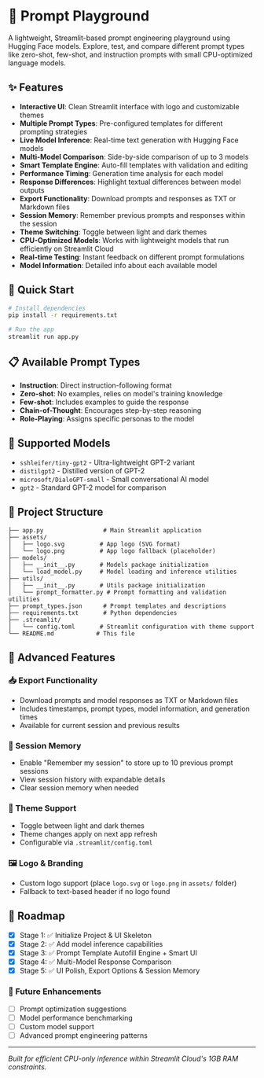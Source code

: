 # 🧠 Prompt Playground

A lightweight, Streamlit-based prompt engineering playground using Hugging Face models. Explore, test, and compare different prompt types like zero-shot, few-shot, and instruction prompts with small CPU-optimized language models.

## ✨ Features

- **Interactive UI**: Clean Streamlit interface with logo and customizable themes
- **Multiple Prompt Types**: Pre-configured templates for different prompting strategies
- **Live Model Inference**: Real-time text generation with Hugging Face models
- **Multi-Model Comparison**: Side-by-side comparison of up to 3 models
- **Smart Template Engine**: Auto-fill templates with validation and editing
- **Performance Timing**: Generation time analysis for each model
- **Response Differences**: Highlight textual differences between model outputs
- **Export Functionality**: Download prompts and responses as TXT or Markdown files
- **Session Memory**: Remember previous prompts and responses within the session
- **Theme Switching**: Toggle between light and dark themes
- **CPU-Optimized Models**: Works with lightweight models that run efficiently on Streamlit Cloud
- **Real-time Testing**: Instant feedback on different prompt formulations
- **Model Information**: Detailed info about each available model

## 🚀 Quick Start

```bash
# Install dependencies
pip install -r requirements.txt

# Run the app
streamlit run app.py
```

## 📋 Available Prompt Types

- **Instruction**: Direct instruction-following format
- **Zero-shot**: No examples, relies on model's training knowledge  
- **Few-shot**: Includes examples to guide the response
- **Chain-of-Thought**: Encourages step-by-step reasoning
- **Role-Playing**: Assigns specific personas to the model

## 🤖 Supported Models

- `sshleifer/tiny-gpt2` - Ultra-lightweight GPT-2 variant
- `distilgpt2` - Distilled version of GPT-2
- `microsoft/DialoGPT-small` - Small conversational AI model
- `gpt2` - Standard GPT-2 model for comparison

## 📁 Project Structure

```
├── app.py                 # Main Streamlit application
├── assets/               
│   ├── logo.svg          # App logo (SVG format)
│   └── logo.png          # App logo fallback (placeholder)
├── models/               
│   ├── __init__.py       # Models package initialization
│   └── load_model.py     # Model loading and inference utilities
├── utils/               
│   ├── __init__.py       # Utils package initialization
│   └── prompt_formatter.py # Prompt formatting and validation utilities
├── prompt_types.json      # Prompt templates and descriptions
├── requirements.txt       # Python dependencies
├── .streamlit/           
│   └── config.toml       # Streamlit configuration with theme support
└── README.md            # This file
```

## 🎨 Advanced Features

### 📥 Export Functionality
- Download prompts and model responses as TXT or Markdown files
- Includes timestamps, prompt types, model information, and generation times
- Available for current session and previous results

### 💾 Session Memory
- Enable "Remember my session" to store up to 10 previous prompt sessions
- View session history with expandable details
- Clear session memory when needed

### 🎨 Theme Support
- Toggle between light and dark themes
- Theme changes apply on next app refresh
- Configurable via `.streamlit/config.toml`

### 🖼️ Logo & Branding
- Custom logo support (place `logo.svg` or `logo.png` in `assets/` folder)
- Fallback to text-based header if no logo found

## 🎯 Roadmap

- [x] Stage 1: ✅ Initialize Project & UI Skeleton 
- [x] Stage 2: ✅ Add model inference capabilities
- [x] Stage 3: ✅ Prompt Template Autofill Engine + Smart UI
- [x] Stage 4: ✅ Multi-Model Response Comparison
- [x] Stage 5: ✅ UI Polish, Export Options & Session Memory

### 🚀 Future Enhancements
- [ ] Prompt optimization suggestions
- [ ] Model performance benchmarking
- [ ] Custom model support
- [ ] Advanced prompt engineering patterns

---

*Built for efficient CPU-only inference within Streamlit Cloud's 1GB RAM constraints.*
